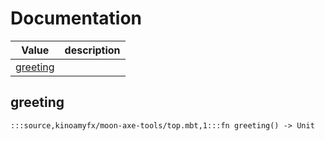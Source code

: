 # Documentation
|Value|description|
|---|---|
|[greeting](#greeting)||

## greeting

```moonbit
:::source,kinoamyfx/moon-axe-tools/top.mbt,1:::fn greeting() -> Unit
```

